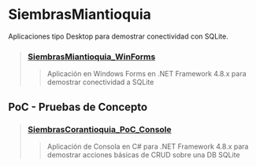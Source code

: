 # SiembrasMiantioquia
Aplicaciones tipo Desktop para demostrar conectividad con SQLite.


>### [SiembrasMiantioquia_WinForms](https://github.com/jdrodas/SiembrasMiantioquia/tree/main/SiembrasMiantioquia_WinForms)
>>Aplicación en Windows Forms en .NET Framework 4.8.x para demostrar conectividad a SQLite


## PoC - Pruebas de Concepto

>### [SiembrasCorantioquia_PoC_Console](https://github.com/jdrodas/SiembrasCorantioquia/tree/main/SiembrasCorantioquia_PoC_Console)
>>Aplicación de Consola en C# para .NET Framework 4.8.x para demostrar acciones básicas de CRUD sobre una DB SQLite
